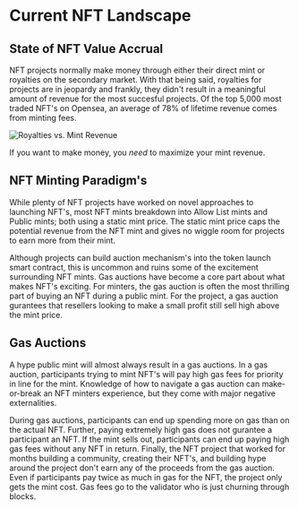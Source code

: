 # Current NFT Landscape

## State of NFT Value Accrual
NFT projects normally make money through either their direct mint or royalties on the secondary market. With that being said, royalties for projects are in jeopardy and frankly, they didn't result in a meaningful amount of revenue for the most succesful projects. Of the top 5,000 most traded NFT's on Opensea, an average of 78% of lifetime revenue comes from minting fees.

![Royalties vs. Mint Revenue](/img/royalty-revenue.png)

If you want to make money, you *need* to maximize your mint revenue.

## NFT Minting Paradigm's
While plenty of NFT projects have worked on novel approaches to launching NFT's, most NFT mints breakdown into Allow List mints and Public mints; both using a static mint price. The static mint price caps the potential revenue from the NFT mint and gives no wiggle room for projects to earn more from their mint.

Although projects can build auction mechanism's into the token launch smart contract, this is uncommon and ruins some of the excitement surrounding NFT mints. Gas auctions have become a core part about what makes NFT's exciting. For minters, the gas auction is often the most thrilling part of buying an NFT during a public mint. For the project, a gas auction gurantees that resellers looking to make a small profit still sell high above the mint price.

## Gas Auctions
A hype public mint will almost always result in a gas auctions. In a gas auction, participants trying to mint NFT's will pay high gas fees for priority in line for the mint. Knowledge of how to navigate a gas auction can make-or-break an NFT minters experience, but they come with major negative externalities.

During gas auctions, participants can end up spending more on gas than on the actual NFT. Further, paying extremely high gas does not gurantee a participant an NFT. If the mint sells out, participants can end up paying high gas fees without any NFT in return. Finally, the NFT project that worked for months building a community, creating their NFT's, and building hype around the project don't earn any of the proceeds from the gas auction. Even if participants pay twice as much in gas for the NFT, the project only gets the mint cost. Gas fees go to the validator who is just churning through blocks.